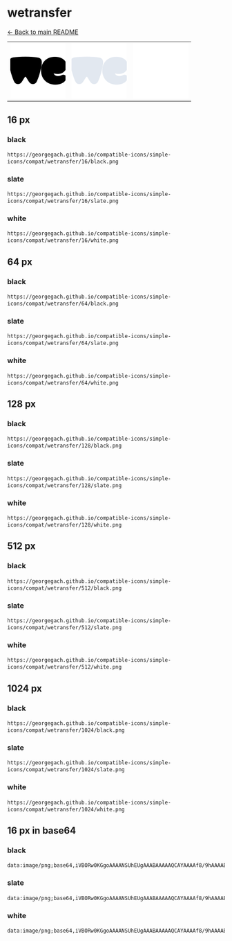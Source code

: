 # wetransfer

[← Back to main README](../../README.md)

<table><tr>
  <td><img src="./128/black.png" width="128" alt="wetransfer black icon" /></td>
  <td><img src="./128/slate.png" width="128" alt="wetransfer slate icon" /></td>
  <td><img src="./128/white.png" width="128" alt="wetransfer white icon" /></td>
</tr></table>

## 16 px

### black
```
https://georgegach.github.io/compatible-icons/simple-icons/compat/wetransfer/16/black.png
```

### slate
```
https://georgegach.github.io/compatible-icons/simple-icons/compat/wetransfer/16/slate.png
```

### white
```
https://georgegach.github.io/compatible-icons/simple-icons/compat/wetransfer/16/white.png
```

## 64 px

### black
```
https://georgegach.github.io/compatible-icons/simple-icons/compat/wetransfer/64/black.png
```

### slate
```
https://georgegach.github.io/compatible-icons/simple-icons/compat/wetransfer/64/slate.png
```

### white
```
https://georgegach.github.io/compatible-icons/simple-icons/compat/wetransfer/64/white.png
```

## 128 px

### black
```
https://georgegach.github.io/compatible-icons/simple-icons/compat/wetransfer/128/black.png
```

### slate
```
https://georgegach.github.io/compatible-icons/simple-icons/compat/wetransfer/128/slate.png
```

### white
```
https://georgegach.github.io/compatible-icons/simple-icons/compat/wetransfer/128/white.png
```

## 512 px

### black
```
https://georgegach.github.io/compatible-icons/simple-icons/compat/wetransfer/512/black.png
```

### slate
```
https://georgegach.github.io/compatible-icons/simple-icons/compat/wetransfer/512/slate.png
```

### white
```
https://georgegach.github.io/compatible-icons/simple-icons/compat/wetransfer/512/white.png
```

## 1024 px

### black
```
https://georgegach.github.io/compatible-icons/simple-icons/compat/wetransfer/1024/black.png
```

### slate
```
https://georgegach.github.io/compatible-icons/simple-icons/compat/wetransfer/1024/slate.png
```

### white
```
https://georgegach.github.io/compatible-icons/simple-icons/compat/wetransfer/1024/white.png
```

## 16 px in base64

### black
```
data:image/png;base64,iVBORw0KGgoAAAANSUhEUgAAABAAAAAQCAYAAAAf8/9hAAAABmJLR0QA/wD/AP+gvaeTAAAA0ElEQVQ4jd3Qv0qCURgG8J/HpN1Naq2pO2joOmwMWpyCbqKhrYtpy9UtCcRFKVKkEKzsz1DK13DO8BHqh03RC2c47/OH93n4l1NZh1zCFWpJWEm7Eub4QAtHOMA5qsjwiIZEyla8IQ4xXoDdwrTAYID+Euw94KUg5ic2l2BPAa8FBm3Mcv8peujgJOAynUPs4z5HfsYFJrndG5ro4hR28JBMbrAl5s7E7AH7Yus/OxiVk/s2NlAXmx1hF2cpwgDX2MNX0tzhuCD+wgm/Ef3h+QZIoUz0Vze7vQAAAABJRU5ErkJggg==
```

### slate
```
data:image/png;base64,iVBORw0KGgoAAAANSUhEUgAAABAAAAAQCAYAAAAf8/9hAAAABmJLR0QA/wD/AP+gvaeTAAABKklEQVQ4jd2QzSrEYRjFf+f9m2ThI02+P8pl2LgJFiyVjVKKXIC1jWxcgjuwo5SyEFKyQGRmaowyY2gWmnmPxSBipuzkbJ/n+Z1zHvh/OrRTv9lXJl/cAfUbUoKUQciSVYumInEw0tc1e33/NJHUamtAt4SjfZeIeWXypYqhrbGFc3JYMV4H0l9n3CiTL5UN7Q0BJot4Aca+saESLB6bdpReEK0/skUxEPXUDGDFE0Wqn2zLEpdYZ44sBmBbyO+RBLeflkuKbIAePoD2c3TcdfC5xFJQwmbEhXpdX9FSHcdk3/o/DPV17YWgBUGhztSACHMyk0ijYbin8yKgLeAwSZKp4XQ6R8Iy+DQEr0qKg70d+7HKDOboLeG1zXEthOlm9X/+iR1+ffS39Qo6ZHl8MAJzmQAAAABJRU5ErkJggg==
```

### white
```
data:image/png;base64,iVBORw0KGgoAAAANSUhEUgAAABAAAAAQCAYAAAAf8/9hAAAABmJLR0QA/wD/AP+gvaeTAAAA5klEQVQ4jd2RvUpDQRSEv10IqdLYSToh+BApLHwIwUZIaSX4GikEH8YuaYWgqCA2/qAGSRASjeEWwfBZZAO3uCbcThyYYnbOObs7B/4f1EqZ+qB2gE2gkhgS50AGnIcQWuoO0AY2AIEhcIiauRp9dV99L/CegjoBaite2QdmwFaBl0Xgc803Z0D1F28cga81A66A75yeAPfALXAUgTMWocAitJdc8QdwCoxyZ1OgC9wBx6gNdZBCuVHr6mvSD2pUm+qwIMQ3ANQTtaduJ72nXqsHy2vVXfVCfVYf1cu02nJQY+mmv40fgGHQ62gtLYYAAAAASUVORK5CYII=
```

